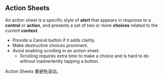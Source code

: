 Action Sheets
---

An action sheet is a specific style of **alert** that appears in response to a **control** or **action**, and presents a set of two or more **choices** related to the current **context**.

* Provide a Cancel button if it adds clarity.
* Make destructive choices prominent.
* Avoid enabling scrolling in an action sheet.
    * Scrolling requires extra time to make a choice and is hard to do without inadvertently tapping a button.

Action Sheets 要避免滚动。
